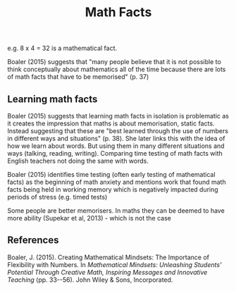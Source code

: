 ﻿---
backlinks:
- title: Number talks
  url: /memex/sense/Teaching/Mathematics/number-talks.html
- title: Mathematical Mindset
  url: /memex/sense/Teaching/Mathematics/mathematical-mindset.html
- title: Teaching Mathematics
  url: /memex/sense/Teaching/Mathematics/teaching-mathematics.html
title: Math Facts
---
e.g. 8 x 4 = 32 is a mathematical fact.

Boaler (2015) suggests that "many people believe that it is not possible to think conceptually about mathematics all of the time because there are lots of math facts that have to be memorised" (p. 37)

## Learning math facts

Boaler (2015) suggests that learning math facts in isolation is problematic as it creates the impression that maths is about memorisation, static facts. Instead suggesting that these are "best learned through the use of numbers in different ways and situations" (p. 38). She later links this with the idea of how we learn about words. But using them in many different situations and ways (talking, reading, writing). Comparing time testing of math facts with English teachers not doing the same with words.

Boaler (2015) identifies time testing (often early testing of mathematical facts) as the beginning of math anxiety and mentions work that found math facts being held in working memory which is negatively impacted during periods of stress (e.g. timed tests)

Some people are better memorisers. In maths they can be deemed to have more ability (Supekar et al, 2013) - which is not the case

## References

Boaler, J. (2015). Creating Mathematical Mindsets: The Importance of Flexibility with Numbers. In *Mathematical Mindsets: Unleashing Students' Potential Through Creative Math, Inspiring Messages and Innovative Teaching* (pp. 33--56). John Wiley & Sons, Incorporated.